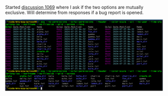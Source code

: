 Started [discussion 1069](https://github.com/orgs/eza-community/discussions/1069) where I
ask if the two options are mutually exclusive. Will determine from responses if a bug
report is opened.

![screenshot](mre0004.png)
